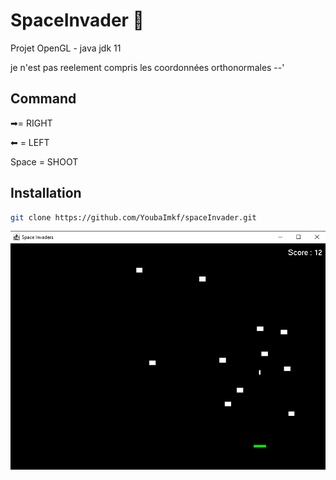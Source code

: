# SpaceInvader 👾

Projet OpenGL - java jdk 11

je n'est pas reelement compris les coordonnées orthonormales --' 

## Command

➡= RIGHT

⬅ = LEFT

Space = SHOOT

## Installation 
```bash
git clone https://github.com/YoubaImkf/spaceInvader.git
```

![ GAME ](src/res/game_window.png)